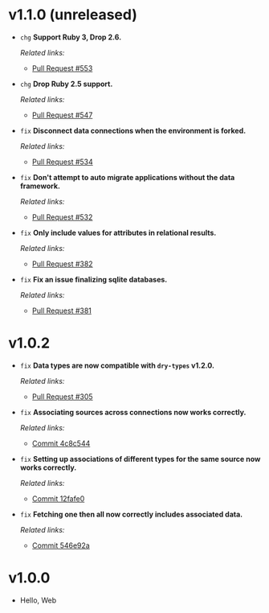 # v1.1.0 (unreleased)

  * `chg` **Support Ruby 3, Drop 2.6.**

    *Related links:*
    - [Pull Request #553][pr-553]

  * `chg` **Drop Ruby 2.5 support.**

    *Related links:*
    - [Pull Request #547][pr-547]

  * `fix` **Disconnect data connections when the environment is forked.**

    *Related links:*
    - [Pull Request #534][pr-534]

  * `fix` **Don't attempt to auto migrate applications without the data framework.**

    *Related links:*
    - [Pull Request #532][pr-532]

  * `fix` **Only include values for attributes in relational results.**

    *Related links:*
    - [Pull Request #382][pr-382]

  * `fix` **Fix an issue finalizing sqlite databases.**

    *Related links:*
    - [Pull Request #381][pr-381]

[pr-553]: https://github.com/pakyow/pakyow/pull/553
[pr-547]: https://github.com/pakyow/pakyow/pull/547
[pr-534]: https://github.com/pakyow/pakyow/pull/534
[pr-532]: https://github.com/pakyow/pakyow/pull/532
[pr-382]: https://github.com/pakyow/pakyow/pull/382
[pr-381]: https://github.com/pakyow/pakyow/pull/381

# v1.0.2

  * `fix` **Data types are now compatible with `dry-types` v1.2.0.**

    *Related links:*
    - [Pull Request #305][pr-305]

  * `fix` **Associating sources across connections now works correctly.**

    *Related links:*
    - [Commit 4c8c544][4c8c544]

  * `fix` **Setting up associations of different types for the same source now works correctly.**

    *Related links:*
    - [Commit 12fafe0][12fafe0]

  * `fix` **Fetching one then all now correctly includes associated data.**

    *Related links:*
    - [Commit 546e92a][546e92a]

[pr-305]: https://github.com/pakyow/pakyow/pull/305
[4c8c544]: https://github.com/pakyow/pakyow/commit/4c8c544cd7ec91ffe9ec6d4bb72e14699b59357d
[12fafe0]: https://github.com/pakyow/pakyow/commit/12fafe0ae1e65e15bd9c78b674bb36ef3bee95f3
[546e92a]: https://github.com/pakyow/pakyow/commit/546e92a02d840f7586439f0abe6a9a56c533d062

# v1.0.0

  * Hello, Web
